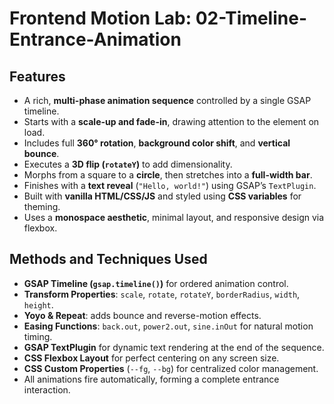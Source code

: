 # Frontend Motion Lab: 02-Timeline-Entrance-Animation

## Features
- A rich, **multi-phase animation sequence** controlled by a single GSAP timeline.  
- Starts with a **scale-up and fade-in**, drawing attention to the element on load.  
- Includes full **360° rotation**, **background color shift**, and **vertical bounce**.  
- Executes a **3D flip (`rotateY`)** to add dimensionality.  
- Morphs from a square to a **circle**, then stretches into a **full-width bar**.  
- Finishes with a **text reveal** (`"Hello, world!"`) using GSAP’s `TextPlugin`.  
- Built with **vanilla HTML/CSS/JS** and styled using **CSS variables** for theming.  
- Uses a **monospace aesthetic**, minimal layout, and responsive design via flexbox.

## Methods and Techniques Used
- **GSAP Timeline (`gsap.timeline()`)** for ordered animation control.  
- **Transform Properties**: `scale`, `rotate`, `rotateY`, `borderRadius`, `width`, `height`.  
- **Yoyo & Repeat**: adds bounce and reverse-motion effects.  
- **Easing Functions**: `back.out`, `power2.out`, `sine.inOut` for natural motion timing.  
- **GSAP TextPlugin** for dynamic text rendering at the end of the sequence.  
- **CSS Flexbox Layout** for perfect centering on any screen size.  
- **CSS Custom Properties** (`--fg`, `--bg`) for centralized color management.  
- All animations fire automatically, forming a complete entrance interaction.